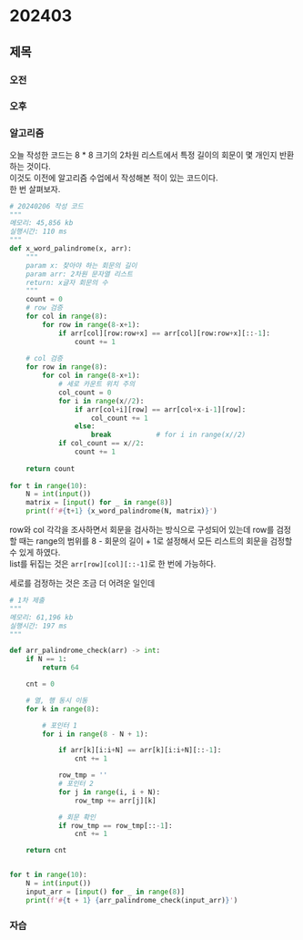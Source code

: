 # 202403
## 제목
### 오전
### 오후
### 알고리즘
오늘 작성한 코드는 8 * 8 크기의 2차원 리스트에서 특정 길이의 회문이 몇 개인지 반환하는 것이다.  
이것도 이전에 알고리즘 수업에서 작성해본 적이 있는 코드이다.  
한 번 살펴보자.
``` python
# 20240206 작성 코드
"""
메모리: 45,856 kb
실행시간: 110 ms
"""
def x_word_palindrome(x, arr):
    """
    param x: 찾아야 하는 회문의 길이
    param arr: 2차원 문자열 리스트
    return: x글자 회문의 수
    """
    count = 0
    # row 검증
    for col in range(8):
        for row in range(8-x+1):
            if arr[col][row:row+x] == arr[col][row:row+x][::-1]:
                count += 1
 
    # col 검증
    for row in range(8):
        for col in range(8-x+1):
            # 세로 카운트 위치 주의
            col_count = 0
            for i in range(x//2):
                if arr[col+i][row] == arr[col+x-i-1][row]:
                    col_count += 1
                else:
                    break           # for i in range(x//2)
            if col_count == x//2:
                count += 1
 
    return count
 
for t in range(10):
    N = int(input())
    matrix = [input() for _ in range(8)]
    print(f'#{t+1} {x_word_palindrome(N, matrix)}')
```
row와 col 각각을 조사하면서 회문을 검사하는 방식으로 구성되어 있는데 row를 검정할 때는 range의 범위를 8 - 회문의 길이 + 1로 설정해서 모든 리스트의 회문을 검정할 수 있게 하였다.  
list를 뒤집는 것은 `arr[row][col][::-1]`로 한 번에 가능하다.  

세로를 검정하는 것은 조금 더 어려운 일인데 
``` python
# 1차 제출
"""
메모리: 61,196 kb
실행시간: 197 ms
"""

def arr_palindrome_check(arr) -> int:
    if N == 1:
        return 64

    cnt = 0

    # 열, 행 동시 이동
    for k in range(8):

        # 포인터 1
        for i in range(8 - N + 1):

            if arr[k][i:i+N] == arr[k][i:i+N][::-1]:
                cnt += 1

            row_tmp = ''
            # 포인터 2
            for j in range(i, i + N):
                row_tmp += arr[j][k]

            # 회문 확인
            if row_tmp == row_tmp[::-1]:
                cnt += 1

    return cnt


for t in range(10):
    N = int(input())
    input_arr = [input() for _ in range(8)]
    print(f'#{t + 1} {arr_palindrome_check(input_arr)}')
```
### 자습